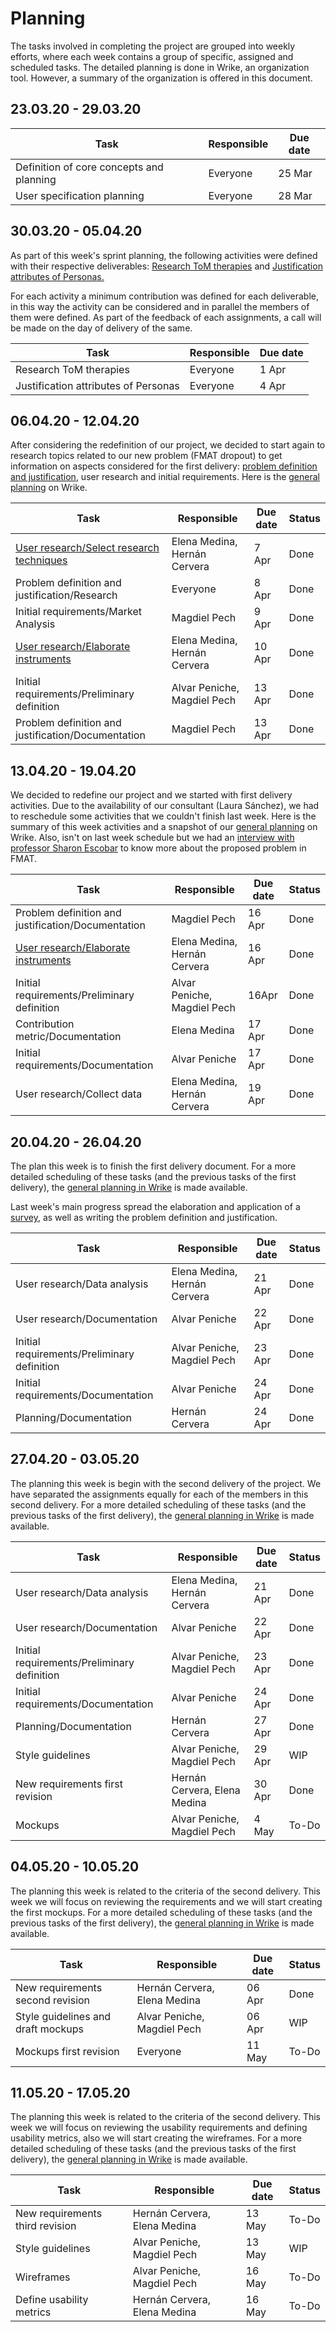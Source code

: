 # Planning

The tasks involved in completing the project are grouped into weekly efforts, where each week contains a group of specific, assigned and scheduled tasks. The detailed planning is done in Wrike, an organization tool. However, a summary of the organization is offered in this document.

## 23.03.20 - 29.03.20

| Task                                     | Responsible | Due date |
| ---------------------------------------- | ----------- | -------- |
| Definition of core concepts and planning | Everyone    | 25 Mar   |
| User specification planning              | Everyone    | 28 Mar   |

## 30.03.20 - 05.04.20

As part of this week's sprint planning, the following activities were defined with their respective deliverables: [Research ToM therapies](https://docs.google.com/document/d/1mVJZRNQfsQbMU4wOVzBhgi0L1cwSy551NlgXd_g22eU/edit#) and [Justification attributes of Personas.](https://docs.google.com/document/d/1ivdCo5azvo9xewYFPAOjHrdXcpi-JXAWQLZkkfOdmk8/edit#heading=h.z08m6qmxj1md)

For each activity a minimum contribution was defined for each deliverable, in this way the activity can be considered and in parallel the members of them were defined. As part of the feedback of each assignments, a call will be made on the day of delivery of the same.

| Task                                 | Responsible | Due date |
| ------------------------------------ | ----------- | -------- |
| Research ToM therapies               | Everyone    | 1 Apr    |
| Justification attributes of Personas | Everyone    | 4 Apr    |

## 06.04.20 - 12.04.20

After considering the redefinition of our project, we decided to start again to research topics related to our new problem (FMAT dropout) to get information on aspects considered for the first delivery: [problem definition and justification](https://docs.google.com/document/d/1OBkvmKDxjZDkw63ckhKiw20IP5leXPf7bkVDPCmbahc/edit), user research and initial requirements. Here is the [general planning](https://www.wrike.com/frontend/ganttchart/index.html?snapshotId=cai7wo5pX5Kys6QrpjN7xeHoVlhIclDx%7CIEZTKMZVGEZDQLSTGE2A) on Wrike.

| Task                                                                                                                                         | Responsible                  | Due date | Status |
| -------------------------------------------------------------------------------------------------------------------------------------------- | ---------------------------- | -------- | ------ |
| [User research/Select research techniques](https://docs.google.com/document/d/1mGLOxeRwSIHSINqgQu0eV76q0D99UT4e07eyetx_oYA/edit?usp=sharing) | Elena Medina, Hernán Cervera | 7 Apr    | Done   |
| Problem definition and justification/Research                                                                                                | Everyone                     | 8 Apr    | Done   |
| Initial requirements/Market Analysis                                                                                                         | Magdiel Pech                 | 9 Apr    | Done   |
| [User research/Elaborate instruments](https://forms.gle/edv3D234cMjAUCS98)                                                                   | Elena Medina, Hernán Cervera | 10 Apr   | Done   |
| Initial requirements/Preliminary definition                                                                                                  | Alvar Peniche, Magdiel Pech  | 13 Apr   | Done    |
| Problem definition and justification/Documentation                                                                                           | Magdiel Pech                 | 13 Apr   | Done   |

## 13.04.20 - 19.04.20

We decided to redefine our project and we started with first delivery activities. Due to the availability of our consultant (Laura Sánchez), we had to reschedule some activities that we couldn't finish last week. Here is the summary of this week activities and a snapshot of our [general planning](https://www.wrike.com/frontend/ganttchart/index.html?snapshotId=C37LPuyWpr3ONKd3rddVFQ4YcKBKjqHM%7CIEZTKMZVGEZDQLSTGE2A) on Wrike. Also, isn't on last week schedule but we had an [interview with professor Sharon Escobar](https://docs.google.com/document/d/1JYiS7qN4cI6aELYs5BIGxbX5_8oJCv24ssoIQLMZnR8/edit?usp=sharing) to know more about the proposed problem in FMAT.

| Task                                                                       | Responsible                  | Due date | Status |
| -------------------------------------------------------------------------- | ---------------------------- | -------- | ------ |
| Problem definition and justification/Documentation                         | Magdiel Pech                 | 16 Apr   | Done   |
| [User research/Elaborate instruments](https://forms.gle/edv3D234cMjAUCS98) | Elena Medina, Hernán Cervera | 16 Apr   | Done   |
| Initial requirements/Preliminary definition                                | Alvar Peniche, Magdiel Pech  | 16Apr    | Done    |
| Contribution metric/Documentation                                          | Elena Medina                 | 17 Apr   | Done   |
| Initial requirements/Documentation                                         | Alvar Peniche                | 17 Apr   | Done    |
| User research/Collect data                                                 | Elena Medina, Hernán Cervera | 19 Apr   | Done   |

## 20.04.20 - 26.04.20

The plan this week is to finish the first delivery document. For a more detailed scheduling of these tasks (and the previous tasks of the first delivery), the [general planning in Wrike](https://www.wrike.com/frontend/ganttchart/index.html?snapshotId=CjKUHWHLsWXQ6LEobqSz5ATrlRDjB15m%7CIEZTKMZVGEZDQLSTGE2A) is made available.

Last week's main progress spread the elaboration and application of a [survey](https://forms.gle/edv3D234cMjAUCS98), as well as writing the problem definition and justification.

| Task                                        | Responsible                  | Due date | Status |
| ------------------------------------------- | ---------------------------- | -------- | ------ |
| User research/Data analysis                 | Elena Medina, Hernán Cervera | 21 Apr   | Done    |
| User research/Documentation                 | Alvar Peniche                | 22 Apr   | Done  |
| Initial requirements/Preliminary definition | Alvar Peniche, Magdiel Pech  | 23 Apr   | Done  |
| Initial requirements/Documentation          | Alvar Peniche                | 24 Apr   | Done  |
| Planning/Documentation                      | Hernán Cervera               | 24 Apr   | Done  |

## 27.04.20 - 03.05.20

The planning this week is begin with the second delivery of the project. We have separated the assignments equally for each of the members in this second delivery. For a more detailed scheduling of these tasks (and the previous tasks of the first delivery), the [general planning in Wrike](https://www.wrike.com/frontend/ganttchart/index.html?snapshotId=CjKUHWHLsWXQ6LEobqSz5ATrlRDjB15m%7CIEZTKMZVGEZDQLSTGE2A) is made available.

| Task                                        | Responsible                  | Due date | Status |
| ------------------------------------------- | ---------------------------- | -------- | ------ |
| User research/Data analysis                 | Elena Medina, Hernán Cervera | 21 Apr   | Done   |
| User research/Documentation                 | Alvar Peniche                | 22 Apr   | Done   |
| Initial requirements/Preliminary definition | Alvar Peniche, Magdiel Pech  | 23 Apr   | Done   |
| Initial requirements/Documentation          | Alvar Peniche                | 24 Apr   | Done   |
| Planning/Documentation                      | Hernán Cervera               | 27 Apr   | Done   |
| Style guidelines                            | Alvar Peniche, Magdiel Pech  | 29 Apr   | WIP  |
| New requirements first revision             | Hernán Cervera, Elena Medina | 30 Apr   | Done    |
| Mockups                                     | Alvar Peniche, Magdiel Pech  | 4 May    | To-Do  |

## 04.05.20 - 10.05.20

The planning this week is related to the criteria of the second delivery. This week we will focus on reviewing the requirements and we will start creating the first mockups. For a more detailed scheduling of these tasks (and the previous tasks of the first delivery), the [general planning in Wrike](https://www.wrike.com/frontend/ganttchart/index.html?snapshotId=CjKUHWHLsWXQ6LEobqSz5ATrlRDjB15m%7CIEZTKMZVGEZDQLSTGE2A) is made available.

| Task                               | Responsible                  | Due date | Status |
| ---------------------------------- | ---------------------------- | -------- | ------ |
| New requirements second revision   | Hernán Cervera, Elena Medina | 06 Apr   | Done  |
| Style guidelines and draft mockups | Alvar Peniche, Magdiel Pech  | 06 Apr   | WIP  |
| Mockups first revision             | Everyone                     | 11 May   | To-Do  |

## 11.05.20 - 17.05.20

The planning this week is related to the criteria of the second delivery. This week we will focus on reviewing the usability requirements and defining usability metrics, also we will start creating the wireframes. For a more detailed scheduling of these tasks (and the previous tasks of the first delivery), the [general planning in Wrike](https://www.wrike.com/frontend/ganttchart/index.html?snapshotId=iDrYTuY1x10k5NiRu0k8MO2TqsSR0Icc%7CIEZTKMZVGEZDQLSTGE2A) is made available.

| Task                               | Responsible                  | Due date | Status |
| ---------------------------------- | ---------------------------- | -------- | ------ |
| New requirements third revision    | Hernán Cervera, Elena Medina | 13 May   | To-Do  |
| Style guidelines                   | Alvar Peniche, Magdiel Pech  | 13 May   | WIP    |
| Wireframes                         | Alvar Peniche, Magdiel Pech  | 16 May   | To-Do  |
| Define usability metrics           | Hernán Cervera, Elena Medina | 16 May   | To-Do  |